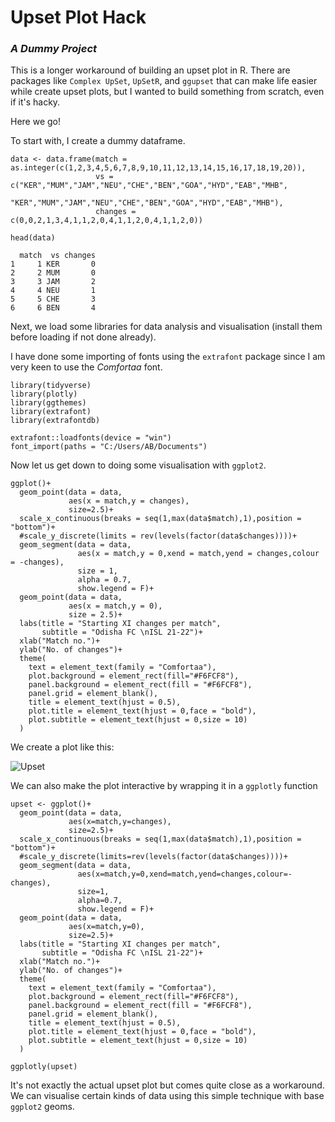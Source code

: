 # Upset Plot Hack 
### *A Dummy Project*

This is a longer workaround of building an upset plot in R. There are packages like `Complex UpSet`, `UpSetR`, and `ggupset` that can make life easier while create upset plots, but I wanted to build something from scratch, even if it's hacky. 

Here we go!

To start with, I create a dummy dataframe.

```
data <- data.frame(match = as.integer(c(1,2,3,4,5,6,7,8,9,10,11,12,13,14,15,16,17,18,19,20)),
                   vs = c("KER","MUM","JAM","NEU","CHE","BEN","GOA","HYD","EAB","MHB",
                          "KER","MUM","JAM","NEU","CHE","BEN","GOA","HYD","EAB","MHB"),
                   changes = c(0,0,2,1,3,4,1,1,2,0,4,1,1,2,0,4,1,1,2,0))
                 
head(data)

  match  vs changes
1     1 KER       0
2     2 MUM       0
3     3 JAM       2
4     4 NEU       1
5     5 CHE       3
6     6 BEN       4
```
Next, we load some libraries for data analysis and visualisation (install them before loading if not done already). 

I have done some importing of fonts using the `extrafont` package since I am very keen to use the *Comfortaa* font.

```
library(tidyverse)
library(plotly)
library(ggthemes)
library(extrafont)
library(extrafontdb)

extrafont::loadfonts(device = "win")
font_import(paths = "C:/Users/AB/Documents")
```
Now let us get down to doing some visualisation with `ggplot2`.

```
ggplot()+
  geom_point(data = data,
             aes(x = match,y = changes),
             size=2.5)+
  scale_x_continuous(breaks = seq(1,max(data$match),1),position = "bottom")+
  #scale_y_discrete(limits = rev(levels(factor(data$changes))))+
  geom_segment(data = data,
               aes(x = match,y = 0,xend = match,yend = changes,colour = -changes),
               size = 1,
               alpha = 0.7,
               show.legend = F)+
  geom_point(data = data,
             aes(x = match,y = 0),
             size = 2.5)+
  labs(title = "Starting XI changes per match",
       subtitle = "Odisha FC \nISL 21-22")+
  xlab("Match no.")+
  ylab("No. of changes")+
  theme(
    text = element_text(family = "Comfortaa"),
    plot.background = element_rect(fill="#F6FCF8"),
    panel.background = element_rect(fill = "#F6FCF8"),
    panel.grid = element_blank(),
    title = element_text(hjust = 0.5),
    plot.title = element_text(hjust = 0,face = "bold"),
    plot.subtitle = element_text(hjust = 0,size = 10)
  )
```
We create a plot like this:

![Upset](https://user-images.githubusercontent.com/37649445/123481688-b7274100-d621-11eb-99c8-ad3e179508fe.png)

We can also make the plot interactive by wrapping it in a `ggplotly` function

```
upset <- ggplot()+
  geom_point(data = data,
             aes(x=match,y=changes),
             size=2.5)+
  scale_x_continuous(breaks = seq(1,max(data$match),1),position = "bottom")+
  #scale_y_discrete(limits=rev(levels(factor(data$changes))))+
  geom_segment(data = data,
               aes(x=match,y=0,xend=match,yend=changes,colour=-changes),
               size=1,
               alpha=0.7,
               show.legend = F)+
  geom_point(data = data,
             aes(x=match,y=0),
             size=2.5)+
  labs(title = "Starting XI changes per match",
       subtitle = "Odisha FC \nISL 21-22")+
  xlab("Match no.")+
  ylab("No. of changes")+
  theme(
    text = element_text(family = "Comfortaa"),
    plot.background = element_rect(fill="#F6FCF8"),
    panel.background = element_rect(fill = "#F6FCF8"),
    panel.grid = element_blank(),
    title = element_text(hjust = 0.5),
    plot.title = element_text(hjust = 0,face = "bold"),
    plot.subtitle = element_text(hjust = 0,size = 10)
  )

ggplotly(upset)
```

It's not exactly the actual upset plot but comes quite close as a workaround. We can visualise certain kinds of data using this simple technique with base `ggplot2` geoms.

